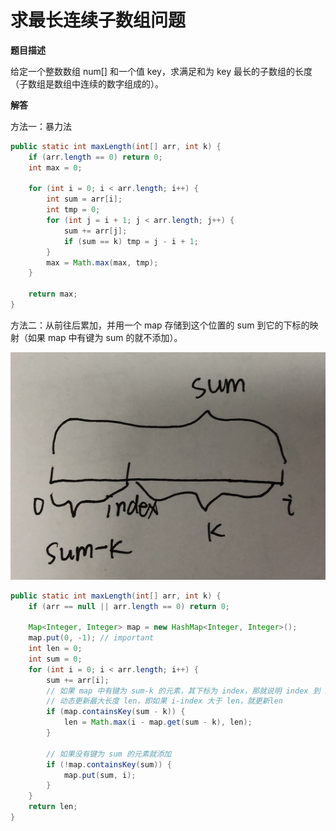 # 求最长连续子数组问题

**题目描述**

给定一个整数数组 num[] 和一个值 key，求满足和为 key 最长的子数组的长度（子数组是数组中连续的数字组成的）。

**解答**

方法一：暴力法

```java
public static int maxLength(int[] arr, int k) {
    if (arr.length == 0) return 0;
    int max = 0;

    for (int i = 0; i < arr.length; i++) {
        int sum = arr[i];
        int tmp = 0;
        for (int j = i + 1; j < arr.length; j++) {
            sum += arr[j];
            if (sum == k) tmp = j - i + 1;
        }
        max = Math.max(max, tmp);
    }

    return max;
}
```

方法二：从前往后累加，并用一个 map 存储到这个位置的 sum 到它的下标的映射（如果 map 中有键为 sum 的就不添加）。

![](_v_images/20190801170430430_9627.png)

```java
public static int maxLength(int[] arr, int k) {
	if (arr == null || arr.length == 0) return 0;

	Map<Integer, Integer> map = new HashMap<Integer, Integer>();
	map.put(0, -1); // important
	int len = 0;
	int sum = 0;
	for (int i = 0; i < arr.length; i++) {
		sum += arr[i];
		// 如果 map 中有键为 sum-k 的元素，其下标为 index，那就说明 index 到 i 这个范围内的数的和为 k，见上图
		// 动态更新最大长度 len，即如果 i-index 大于 len，就更新len
		if (map.containsKey(sum - k)) {
			len = Math.max(i - map.get(sum - k), len);
		}

        // 如果没有键为 sum 的元素就添加
		if (!map.containsKey(sum)) {
			map.put(sum, i);
		}
	}
	return len;
}
```